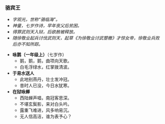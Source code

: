### 骆宾王
- _字观光，世称“骆临海”。_
- _神童，七岁作诗，早年丧父后贫困。_
- _得罪武则天入狱，后欲赦被释放。_
- _随徐敬业起兵讨伐武则天，起草《为徐敬业讨武曌檄》才惊女帝，徐敬业兵败后亦不知所踪。_

* **咏鹅（一年级上）**（七岁作）
  * 鹅，鹅，鹅，曲项向天歌。
  * 白毛浮绿水，红掌拨清波。
* **于易水送人**
  * 此地别燕丹，壮士发冲冠。
  * 昔时人已没，今日水犹寒。
* **在狱咏蝉**
  * 西陆蝉声唱，南冠客思深。
  * 不堪玄鬓影，来对白头吟。
  * 露重飞难进，风多响易沉。
  * 无人信高洁，谁为表予心？
